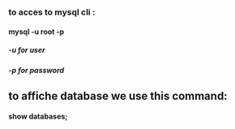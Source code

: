 ### to acces to mysql cli :
#### mysql -u root -p
##### -u for user
##### -p for password
## to affiche database we use this command:
#### show databases;
